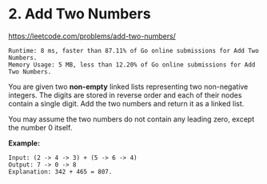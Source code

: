 # 2. Add Two Numbers

https://leetcode.com/problems/add-two-numbers/

```
Runtime: 8 ms, faster than 87.11% of Go online submissions for Add Two Numbers.
Memory Usage: 5 MB, less than 12.20% of Go online submissions for Add Two Numbers.
```

You are given two **non-empty** linked lists representing two non-negative integers. The digits are stored in reverse order and each of their nodes contain a single digit. Add the two numbers and return it as a linked list.

You may assume the two numbers do not contain any leading zero, except the number 0 itself.

**Example:**
```
Input: (2 -> 4 -> 3) + (5 -> 6 -> 4)
Output: 7 -> 0 -> 8
Explanation: 342 + 465 = 807.
```